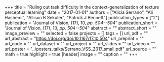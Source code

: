 +++
title = "Ruling out task difficulty in the context-generalization of texture perceptual learning"
date = "2017-01-01"
authors = ["Alicia Serrano", "Ali Hashemi", "Allison B Sekuler", "Patrick J Bennett"]
publication_types = ["2"]
publication = "Journal of Vision, (17), 10, _pp. 504--504_"
publication_short = "Journal of Vision, (17), 10, _pp. 504--504_"
abstract = ""
abstract_short = ""
image_preview = ""
selected = false
projects = []
tags = []
url_pdf = ""
url_abstract = "https://doi.org/doi:10.1167/17.10.504"
url_preprint = ""
url_code = ""
url_dataset = ""
url_project = ""
url_slides = ""
url_video = ""
url_poster = "../posters_talks/Serrano_VSS_2017_small.pdf"
url_source = ""
math = true
highlight = true
[header]
image = ""
caption = ""
+++
